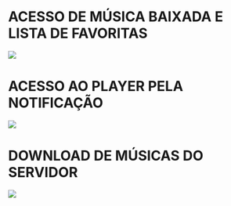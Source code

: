 # ACESSO DE MÚSICA BAIXADA E LISTA DE FAVORITAS
![](gifs/GIF-01.gif)
# ACESSO AO PLAYER PELA NOTIFICAÇÃO
![](gifs/GIF-02.gif)
# DOWNLOAD DE MÚSICAS DO SERVIDOR
![](gifs/GIF-03.gif)